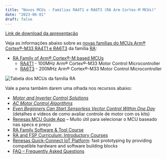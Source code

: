 ```yaml
---
title: "Novos MCUs - Famílias RA4T1 e RA6T3 (RA Arm Cortex-M MCUs)"
date: "2023-06-01"
draft: false
---
```


[Link de download da apresentação](../assets/material/RA4T1_RA6T3_Introduction.pdf)

Veja as informações abaixo sobre as [novas famílias do MCUs Arm® Cortex®-M33 RA4T1 e RA6T3](https://www.renesas.com/us/en/about/press-room/renesas-expands-market-leading-motor-control-embedded-processing-portfolio-over-35-new-mcus) da família [RA](https://www.renesas.com/us/en/products/microcontrollers-microprocessors/ra-cortex-m-mcus):

- [RA Family of Arm® Cortex®-M based MCUs](https://www.renesas.com/br/en/products/microcontrollers-microprocessors/ra-cortex-m-mcus)
  - [RA4T1](https://www.renesas.com/br/en/products/microcontrollers-microprocessors/ra-cortex-m-mcus/ra4t1-ra4-series-100mhz-arm-cortex-m33-motor-control-microcontroller) - 100MHz Arm® Cortex®-M33 Motor Control Microcontroller
  - [RA6T3](https://www.renesas.com/br/en/products/microcontrollers-microprocessors/ra-cortex-m-mcus/ra6t3-ra6-series-200mhz-arm-cortex-m33-motor-control-microcontroller) - 200MHz Arm® Cortex®-M33 Motor Control Microcontroller

![Tabela dos MCUs da família RA](../assets/img/RA4T1_RA6T3_table.png "Tabela dos MCUs da família RA")

Vale a pena também darem uma olhada nos recursos abaixo:
- _[Motor and Inverter Control Solutions](https://www.renesas.com/eu/en/application/key-technology/motor-control-robotics/motor-control-solutions#related_boards__kits)_
- _[AC Motor Control Algorithms](https://www.renesas.com/us/en/application/key-technology/motor-control-robotics/ac-motor-control-algorithms)_
- _[Even Beginners Can Start Sensorless Vector Control Within One Day](https://www.renesas.com/eu/en/products/microcontrollers-microprocessors/rx-32-bit-performance-efficiency-mcus/rx23t-rx24t-rssk)_ (detalhes e vídeos de como avaliar controle de motor com os kits)
- [Renesas MCU Guide App](https://www.renesas.com/us/en/products/microcontrollers-microprocessors/renesas-mcu-guide-app) – Muito útil para selecionar o MCU baseado nas specs e preço
- [RA Family Software & Tool Course](https://www.renesas.com/br/en/software-tool/ra-software-tool-course)
- [RA and FSP Curriculum: Introductory Courses](https://en-support.renesas.com/knowledgeBase/20522329)
- [Renesas Quick-Connect IoT Platform](https://www.renesas.com/us/en/software-tool/quick-connect-iot-platform): fast prototyping by providing compatible hardware and software building blocks
- [FAQ – Frequently Asked Questions](https://en-support.renesas.com/knowledgeBase/category/31087)
